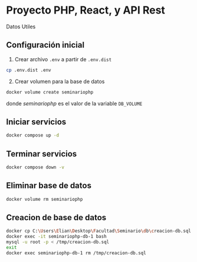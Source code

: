 Proyecto PHP, React, y API Rest
===================================
Datos Utiles
## Configuración inicial
1. Crear archivo `.env` a partir de `.env.dist`
```bash
cp .env.dist .env
```
2. Crear volumen para la base de datos
```bash
docker volume create seminariophp
```
donde *seminariophp* es el valor de la variable `DB_VOLUME`
## Iniciar servicios
```bash
docker compose up -d
```
## Terminar servicios
```bash
docker compose down -v
```
## Eliminar base de datos
```bash
docker volume rm seminariophp
```
## Creacion de base de datos
```bash
docker cp C:\Users\Elian\Desktop\Facultad\Seminario\db\creacion-db.sql seminariophp-db-1:/tmp/creacion-db.sql
docker exec -it seminariophp-db-1 bash
mysql -u root -p < /tmp/creacion-db.sql
exit
docker exec seminariophp-db-1 rm /tmp/creacion-db.sql
```